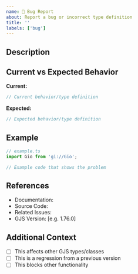 ```yaml
---
name: 🐛 Bug Report
about: Report a bug or incorrect type definition
title: ''
labels: ['bug']
---
```


## Description
<!-- Describe the issue you're facing -->

## Current vs Expected Behavior

**Current:**
```typescript
// Current behavior/type definition
```

**Expected:**
```typescript
// Expected behavior/type definition
```

## Example
<!-- Provide a minimal example that demonstrates the issue -->
<!-- This example will be used in the pull request as validation test -->

```typescript
// example.ts
import Gio from 'gi://Gio';

// Example code that shows the problem
```

## References
<!-- Add links to relevant documentation, source code, etc. -->
<!-- For GJS overrides, please link to GJS source/docs -->

- Documentation: 
- Source Code: 
- Related Issues: 
- GJS Version: [e.g. 1.76.0]

## Additional Context
<!-- Add any other context about the problem here -->
- [ ] This affects other GJS types/classes
- [ ] This is a regression from a previous version
- [ ] This blocks other functionality
